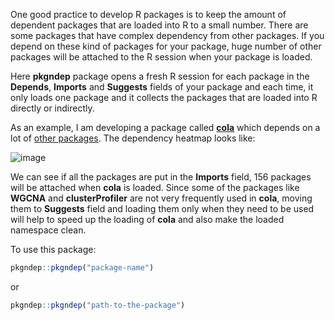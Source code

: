 One good practice to develop R packages is to keep the amount of dependent
packages that are loaded into R to a small number. There are some packages
that have complex dependency from other packages. If you depend on these kind
of packages for your package, huge number of other packages will be attached to the R session
when your package is loaded.

Here **pkgndep** package opens a fresh R session for each package in the
**Depends**, **Imports** and **Suggests** fields of your package and each
time, it only loads one package and it collects the packages that are loaded
into R directly or indirectly.

As an example, I am developing a package called
[**cola**](https://jokergoo.github.com/cola) which depends on a lot of [other
packages](https://github.com/jokergoo/cola/blob/6d5f5a7737fd273c36ff50f35a60bf2b671ed84d/DESCRIPTION).
The dependency heatmap looks like:

![image](https://user-images.githubusercontent.com/449218/57465887-cf8c4400-727f-11e9-96c2-f9eea72a2dad.png)

We can see if all the packages are put in the **Imports** field, 156 packages
will be attached when **cola** is loaded. Since some of the packages like
**WGCNA** and **clusterProfiler** are not very frequently used in **cola**,
moving them to **Suggests** field and loading them only when they need to be
used will help to speed up the loading of **cola** and also make the loaded
namespace clean.


To use this package:

```r
pkgndep::pkgndep("package-name")
```

or

```r
pkgndep::pkgndep("path-to-the-package")
```
